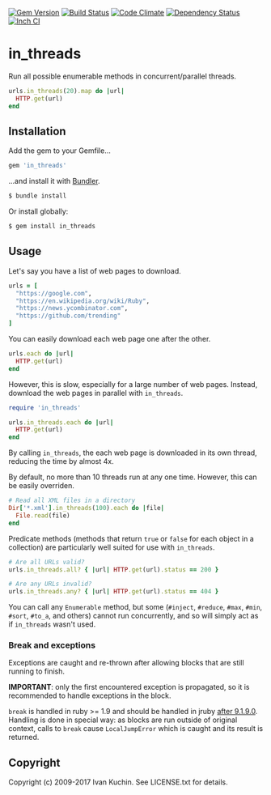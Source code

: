 [![Gem Version](https://img.shields.io/gem/v/in_threads.svg?style=flat)](https://rubygems.org/gems/in_threads)
[![Build Status](https://img.shields.io/travis/toy/in_threads/master.svg?style=flat)](https://travis-ci.org/toy/in_threads)
[![Code Climate](https://img.shields.io/codeclimate/github/toy/in_threads.svg?style=flat)](https://codeclimate.com/github/toy/in_threads)
[![Dependency Status](https://img.shields.io/gemnasium/toy/in_threads.svg?style=flat)](https://gemnasium.com/toy/in_threads)
[![Inch CI](https://inch-ci.org/github/toy/in_threads.svg?branch=master&style=flat)](https://inch-ci.org/github/toy/in_threads)

# in_threads

Run all possible enumerable methods in concurrent/parallel threads.

```ruby
urls.in_threads(20).map do |url|
  HTTP.get(url)
end
```

## Installation

Add the gem to your Gemfile...

```ruby
gem 'in_threads'
```

...and install it with [Bundler](http://bundler.io).

```sh
$ bundle install
```

Or install globally:

```sh
$ gem install in_threads
```

## Usage

Let's say you have a list of web pages to download.

```ruby
urls = [
  "https://google.com",
  "https://en.wikipedia.org/wiki/Ruby",
  "https://news.ycombinator.com",
  "https://github.com/trending"
]
```

You can easily download each web page one after the other.

```ruby
urls.each do |url|
  HTTP.get(url)
end
```

However, this is slow, especially for a large number of web pages. Instead,
download the web pages in parallel with `in_threads`.

```ruby
require 'in_threads'

urls.in_threads.each do |url|
  HTTP.get(url)
end
```

By calling `in_threads`, the each web page is downloaded in its own thread,
reducing the time by almost 4x.

By default, no more than 10 threads run at any one time. However, this can be
easily overriden.

```ruby
# Read all XML files in a directory
Dir['*.xml'].in_threads(100).each do |file|
  File.read(file)
end
```

Predicate methods (methods that return `true` or `false` for each object in a
collection) are particularly well suited for use with `in_threads`.

```ruby
# Are all URLs valid?
urls.in_threads.all? { |url| HTTP.get(url).status == 200 }

# Are any URLs invalid?
urls.in_threads.any? { |url| HTTP.get(url).status == 404 }
```

You can call any `Enumerable` method, but some (`#inject`, `#reduce`, `#max`,
`#min`, `#sort`, `#to_a`, and others) cannot run concurrently, and so will
simply act as if `in_threads` wasn't used.

### Break and exceptions

Exceptions are caught and re-thrown after allowing blocks that are still running to finish.

**IMPORTANT**: only the first encountered exception is propagated, so it is recommended to handle exceptions in the block.

`break` is handled in ruby >= 1.9 and should be handled in jruby [after 9.1.9.0](https://github.com/jruby/jruby/issues/4697). Handling is done in special way: as blocks are run outside of original context, calls to `break` cause `LocalJumpError` which is caught and its result is returned.

## Copyright

Copyright (c) 2009-2017 Ivan Kuchin. See LICENSE.txt for details.
